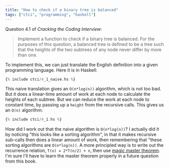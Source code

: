 ```yaml
---
title: "How to check if a binary tree is balanced"
tags: ["ctci", "programming", "haskell"]
---
```


Question 4.1 of _Cracking the Coding Interview_:

> Implement a function to check if a binary tree is balanced. 
> For the purposes of this question,
> a balanced tree is defined to be a tree such that 
> the heights of the two subtrees of any node never differ by more than one.

To implement this,
we can just translate the English definition
into a given programming language.
Here it is in Haskell:

```haskell
{% include ctci/4_1_naive.hs %}
```

This naive translation gives an `O(n*log(n))` algorithm,
which is not too bad.
But it does a linear-time amount of work at each node
to calculate the heights of each subtree.
But we can reduce the work at each node to constant time,
by passing up a `height` from the recursive calls.
This gives us an `O(n)` algorithm:

```haskell
{% include ctci/4_1.hs %}
```

How did I work out that the naive algorithm is `O(n*log(n))`?
I actually did it by noticing "this looks like a sorting algorithm",
in that it makes recursive sub-calls then does a linear amount of work,
then remembering that "these sorting algorithms are `O(n*log(n))`.
A more principled way is to write out the recurrence relation,
`T(n) = 2*T(n/2) + n`,
then use [magic master theorem](https://www.nayuki.io/page/master-theorem-solver-javascript).
I'm sure I'll have to learn the master theorem properly in a future question from this book.
